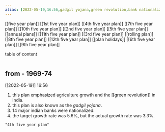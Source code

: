 ```yaml
---
alias: [2022-05-19,16:56,gadgil yojana,green revolution,bank nationalization,gadgil yojana,,,,,,,]
---
```

[[five year plan]]
[[1st five year plan]]    [[4th five year plan]]  [[7th five year plan]]   [[10th five year plan]]
[[2nd five year plan]]  [[5th five year plan]]   [[annual plans]]           [[11th five year plan]]
[[3rd five year plan]]   [[rolling plan]]             [[8th five year plan]]   [[12th five year plan]]
[[plan holidays]]          [[6th five year plan]]   [[9th five year plan]]

table of content
```toc
```
## from - 1969-74
[[2022-05-19]] 16:56
1. this plan emphasized agriculture growth and the [[green revolution]] in india.
2. this plan is also known as the *gadgil yojana*.
3. 14 major indian banks were nationalized.
4. the target growth rate was 5.6%, but the actual growth rate was 3.3%.
```query
"4th five year plan"
```